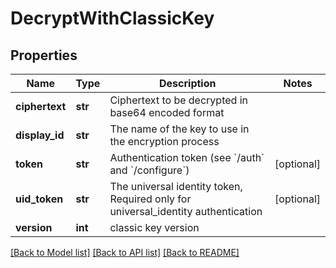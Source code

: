 # DecryptWithClassicKey

## Properties
Name | Type | Description | Notes
------------ | ------------- | ------------- | -------------
**ciphertext** | **str** | Ciphertext to be decrypted in base64 encoded format | 
**display_id** | **str** | The name of the key to use in the encryption process | 
**token** | **str** | Authentication token (see &#x60;/auth&#x60; and &#x60;/configure&#x60;) | [optional] 
**uid_token** | **str** | The universal identity token, Required only for universal_identity authentication | [optional] 
**version** | **int** | classic key version | 

[[Back to Model list]](../README.md#documentation-for-models) [[Back to API list]](../README.md#documentation-for-api-endpoints) [[Back to README]](../README.md)


